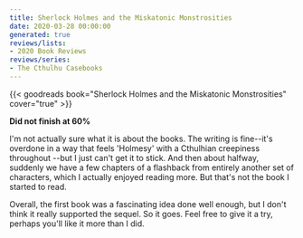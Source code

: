 ```yaml
---
title: Sherlock Holmes and the Miskatonic Monstrosities
date: 2020-03-28 00:00:00
generated: true
reviews/lists:
- 2020 Book Reviews
reviews/series:
- The Cthulhu Casebooks
---
```

{{< goodreads book="Sherlock Holmes and the Miskatonic Monstrosities" cover="true" >}}

**Did not finish at 60%**  

I'm not actually sure what it is about the books. The writing is fine--it's overdone in a way that feels 'Holmesy' with a Cthulhian creepiness throughout --but I just can't get it to stick. And then about halfway, suddenly we have a few chapters of a flashback from entirely another set of characters, which I actually enjoyed reading more. But that's not the book I started to read.  

<!--more-->

Overall, the first book was a fascinating idea done well enough, but I don't think it really supported the sequel. So it goes. Feel free to give it a try, perhaps you'll like it more than I did.


